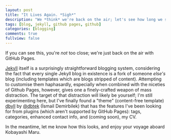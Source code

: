 ```yaml
---
layout: post
title: "It Lives Again. *Sigh*"
description: "We *think* we're back on the air; let's see how long we stay there."
tags: [blog, jekyll, github pages, github]
categories: [blogging]
comments: true
fullview: false
---
```


If you can see this, you're *not* too close; we're just back on the air with GitHub Pages.

[Jekyll](https://jekyllrb.com) itself is a surprisingly straightforward blogging system, considering the fact that every single Jekyll blog in existence is a fork of someone *else's* blog (including templates which are blogs stripped of content). Attempting to customise them haphasardly, especially when combined with the niceties of Github Pages, however, gives one a finely-crafted weapon of mass distraction. The target of that distraction will likely be yourself; I'm still experimenting here, but I've finally found a "theme" (content-free template) [dbyll](https://github.com/dbtek/dbyll) by [@dbtek](https://github.com/dbtek) (İsmail Demirbilek) that has the features I've been looking for from plugins (which aren't supported by GitHub Pages): tags, categories, enhanced contact info, and (coming soon), my CV.

In the meantime, let me know how this looks, and enjoy your voyage aboard Kobayashi Maru.
